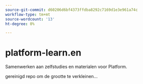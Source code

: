 ```yaml
---
source-git-commit: d60206d6bf4373ffdba8292c7169d1e3e961a74c
workflow-type: tm+mt
source-wordcount: '13'
ht-degree: 0%

---
```

# platform-learn.en

Samenwerken aan zelfstudies en materialen voor Platform.

gereinigd repo om de grootte te verkleinen...
